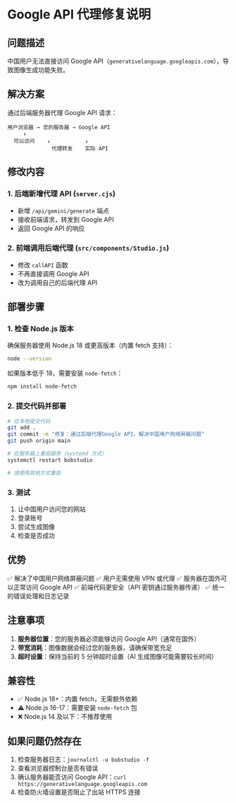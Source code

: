 # Google API 代理修复说明

## 问题描述

中国用户无法直接访问 Google API（`generativelanguage.googleapis.com`），导致图像生成功能失败。

## 解决方案

通过后端服务器代理 Google API 请求：

```
用户浏览器 → 您的服务器 → Google API
     ↓
  可以访问    ↓           ↓
              代理转发    实际 API
```

## 修改内容

### 1. 后端新增代理 API (`server.cjs`)

- 新增 `/api/gemini/generate` 端点
- 接收前端请求，转发到 Google API
- 返回 Google API 的响应

### 2. 前端调用后端代理 (`src/components/Studio.js`)

- 修改 `callAPI` 函数
- 不再直接调用 Google API
- 改为调用自己的后端代理 API

## 部署步骤

### 1. 检查 Node.js 版本

确保服务器使用 Node.js 18 或更高版本（内置 fetch 支持）：

```bash
node --version
```

如果版本低于 18，需要安装 `node-fetch`：

```bash
npm install node-fetch
```

### 2. 提交代码并部署

```bash
# 在本地提交代码
git add .
git commit -m "修复：通过后端代理Google API，解决中国用户网络屏蔽问题"
git push origin main

# 在服务器上重启服务（systemd 方式）
systemctl restart bobstudio

# 或使用其他方式重启
```

### 3. 测试

1. 让中国用户访问您的网站
2. 登录账号
3. 尝试生成图像
4. 检查是否成功

## 优势

✅ 解决了中国用户网络屏蔽问题
✅ 用户无需使用 VPN 或代理
✅ 服务器在国外可以正常访问 Google API
✅ 前端代码更安全（API 密钥通过服务器传递）
✅ 统一的错误处理和日志记录

## 注意事项

1. **服务器位置**：您的服务器必须能够访问 Google API（通常在国外）
2. **带宽消耗**：图像数据会经过您的服务器，请确保带宽充足
3. **超时设置**：保持当前的 5 分钟超时设置（AI 生成图像可能需要较长时间）

## 兼容性

- ✅ Node.js 18+：内置 fetch，无需额外依赖
- ⚠️ Node.js 16-17：需要安装 `node-fetch` 包
- ❌ Node.js 14 及以下：不推荐使用

## 如果问题仍然存在

1. 检查服务器日志：`journalctl -u bobstudio -f`
2. 查看浏览器控制台是否有错误
3. 确认服务器能否访问 Google API：`curl https://generativelanguage.googleapis.com`
4. 检查防火墙设置是否阻止了出站 HTTPS 连接

